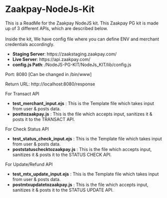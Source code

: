# Zaakpay-NodeJs-Kit

This is a ReadMe for the Zaakpay NodeJS kit.
This Zaakpay PG kit is made up of 3 different APIs, which are described below.<br /><br />
Inside the kit, We have config file where you can define ENV and merchant credentials accordingly.


<ul>
                <li><strong>Staging Server</strong>: https://zaakstaging.zaakpay.com/ <br/></li>
                <li><strong>Live Server</strong>: https://api.zaakpay.com/</li>
                <li><strong>config.js Path</strong>: /NodeJS-PG-KIT/NodeJs_KIT/lib/config.js</li>
</ul>

Port: 8080 [Can be changed in /bin/www]

Return URL: http://localhost:8080/response


For Transact API
<ul>
                            <li><strong>test_merchant_input.ejs</strong> : This is the Template file which takes input from user & posts data.<br/></li>
                            <li><strong>posttozaakpay.js</strong> : This is the file which accepts input, sanitizes it & posts it to the TRANSACT API.</li>
</ul>
                        
                        

For Check Status API                     
<ul>
                            <li><strong>test_status_check_input.ejs</strong> : This is the Template file which takes input from user & posts data.</li>
                            <li><strong>poststatuschecktozaakpay.js</strong> : This is the file which accepts input, sanitizes it & posts it to the STATUS CHECK API.</li>
</ul>
                        
                        

For Update/Refund API                   
<ul>
                            <li><strong>test_mtx_update_input.ejs</strong> : This is the Template file which takes input from user & posts data.</li>
                            <li><strong>postmtxupdatetozaakpay.js</strong> : This is the file which accepts input, sanitizes it & posts it to the STATUS UPDATE API.</li>
</ul>

